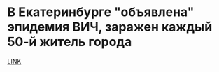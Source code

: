 # В Екатеринбурге "объявлена" эпидемия ВИЧ, заражен каждый 50-й житель города



[LINK](https://varlamov.ru/2049116.html)